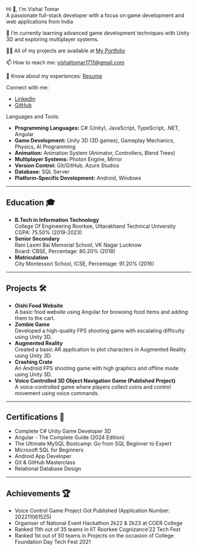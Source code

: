 
Hi 👋, I'm Vishal Tomar  
A passionate full-stack developer with a focus on game development and web applications from India

🌱 I’m currently learning advanced game development techniques with Unity 3D and exploring multiplayer systems.

👨‍💻 All of my projects are available at [My Portfolio](https://vishal1711tomar.github.io/Vishal-Tomar-Portfolio/)

📫 How to reach me: vishaltomar1711@gmail.com

📄 Know about my experiences: [Resume](https://drive.google.com/file/d/1gbjURR112owIivevueFn6ghRbHU2F1xN/view?usp=sharing)

Connect with me:
- [LinkedIn](https://www.linkedin.com/in/vishal-tomar-90ba2a1a8/)
- [GitHub](https://github.com/vishal1711tomar)

Languages and Tools:
- **Programming Languages:** C# (Unity), JavaScript, TypeScript, .NET, Angular
- **Game Development:** Unity 3D (3D games), Gameplay Mechanics, Physics, AI Programming
- **Animation:** Animation System (Animator, Controllers, Blend Trees)
- **Multiplayer Systems:** Photon Engine, Mirror
- **Version Control:** Git/GitHub, Azure Studios
- **Database:** SQL Server
- **Platform-Specific Development:** Android, Windows

---

## Education 🎓
- **B.Tech in Information Technology**  
  College Of Engineering Roorkee, Uttarakhand Technical University  
  CGPA: 75.50% (2019-2023)
- **Senior Secondary**  
  Rani Laxmi Bai Memorial School, VK Nagar Lucknow  
  Board: CBSE, Percentage: 80.20% (2018)
- **Matriculation**  
  City Montessori School, ICSE, Percentage: 91.20% (2016)

---

## Projects 🛠️
- **Oishi Food Website**  
  A basic food website using Angular for browsing food items and adding them to the cart.
- **Zombie Game**  
  Developed a high-quality FPS shooting game with escalating difficulty using Unity 3D.
- **Augmented Reality**  
  Created a basic AR application to plot characters in Augmented Reality using Unity 3D.
- **Crashing Crate**  
  An Android FPS shooting game with high graphics and offline mode using Unity 3D.
- **Voice Controlled 3D Object Navigation Game (Published Project)**  
  A voice-controlled game where players collect coins and control movement using voice commands.

---

## Certifications 🏅
- Complete C# Unity Game Developer 3D
- Angular - The Complete Guide (2024 Edition)
- The Ultimate MySQL Bootcamp: Go from SQL Beginner to Expert
- Microsoft SQL for Beginners
- Android App Developer
- Git & GitHub Masterclass
- Relational Database Design

---

## Achievements 🏆
- Voice Control Game Project Got Published (Application Number: 202211061525)
- Organiser of National Event Hackathon 2k22 & 2k23 at COER College
- Ranked 11th out of 35 teams in IIT Roorkee Cognizance’22 Tech Fest
- Ranked 1st out of 50 teams in Projects on the occasion of College Foundation Day Tech Fest 2021
